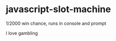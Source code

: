# javascript-slot-machine
1/2000 win chance, runs in console and prompt














I love gambling
